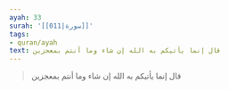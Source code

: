 ```yaml
---
ayah: 33
surah: '[[011|سورة]]'
tags:
- quran/ayah
text: قال إنما يأتيكم به الله إن شاء وما أنتم بمعجزين
---
```

> قال إنما يأتيكم به الله إن شاء وما أنتم بمعجزين

